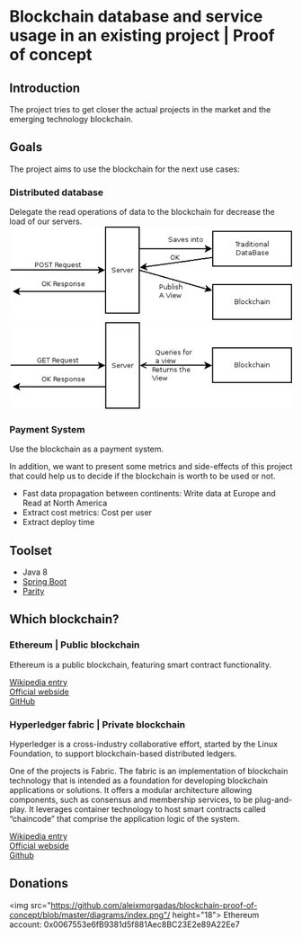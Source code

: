 # Blockchain database and service usage in an existing project | Proof of concept

## Introduction

The project tries to get closer the actual projects in the market and the emerging technology blockchain.

## Goals

The project aims to use the blockchain for the next use cases:

### Distributed database

Delegate the read operations of data to the blockchain for decrease the load of our servers.
![Post Request](diagrams/post_request.png)
![Get Request](diagrams/get_request.png)

### Payment System

Use the blockchain as a payment system.


In addition, we want to present some metrics and side-effects of this project that could help us to decide if the blockchain is worth to be used or not.
* Fast data propagation between continents: Write data at Europe and Read at North America
* Extract cost metrics: Cost per user
* Extract deploy time

## Toolset

* Java 8
* [Spring Boot](https://spring.io/)
* [Parity](https://ethcore.io/parity.html)

## Which blockchain?

### Ethereum | Public blockchain

Ethereum is a public blockchain, featuring smart contract functionality.

[Wikipedia entry](https://en.wikipedia.org/wiki/Ethereum)  
[Official webside](https://www.ethereum.org/)  
[GitHub](https://github.com/ethereum)  

### Hyperledger fabric | Private blockchain

Hyperledger is a cross-industry collaborative effort, started by the Linux Foundation, to support blockchain-based distributed ledgers.

One of the projects is Fabric.
The fabric is an implementation of blockchain technology that is intended as a foundation for developing blockchain applications or solutions. It offers a modular architecture allowing components, such as consensus and membership services, to be plug-and-play. It leverages container technology to host smart contracts called “chaincode” that comprise the application logic of the system.

[Wikipedia entry](https://en.wikipedia.org/wiki/Hyperledger)  
[Official webside](https://www.hyperledger.org/)  
[Github](https://github.com/hyperledger/fabric)  

## Donations

<img src="https://github.com/aleixmorgadas/blockchain-proof-of-concept/blob/master/diagrams/index.png"/ height="18"> Ethereum account: 0x0067553e6fB9381d5f881Aec8BC23E2e89A22Ee7